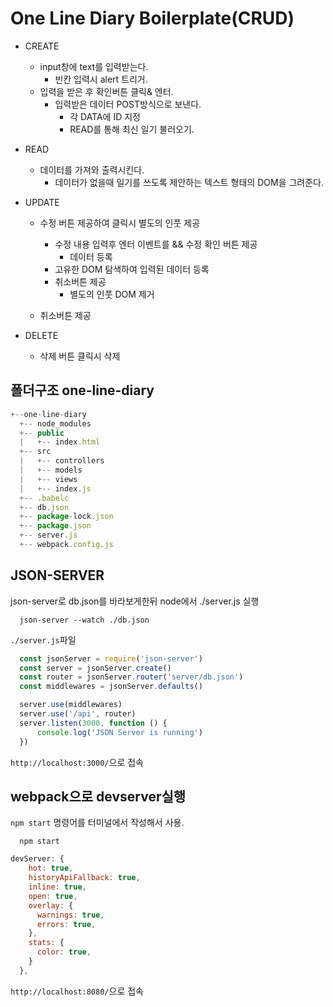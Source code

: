 # One Line Diary Boilerplate(CRUD)

- CREATE

  - input창에 text를 입력받는다.
    - 빈칸 입력시 alert 트리거.
  - 입력을 받은 후 확인버튼 클릭& 엔터.
    - 입력받은 데이터 POST방식으로 보낸다.
      - 각 DATA에 ID 지정
      - READ를 통해 최신 일기 불러오기.

- READ

  - 데이터를 가져와 출력시킨다.
    - 데이터가 없을때 일기를 쓰도록 제안하는 텍스트 형태의 DOM을 그려준다.

- UPDATE

  - 수정 버튼 제공하여 클릭시 별도의 인풋 제공

    - 수정 내용 입력후 엔터 이벤트를 && 수정 확인 버튼 제공
      - 데이터 등록
    - 고유한 DOM 탐색하여 입력된 데이터 등록
    - 취소버튼 제공
      - 별도의 인풋 DOM 제거

  - 취소버튼 제공

- DELETE
  - 삭제 버튼 클릭시 삭제

## 폴더구조 one-line-diary

```javascript
+--one-line-diary
  +-- node_modules
  +-- public
  |   +-- index.html
  +-- src
  |   +-- controllers
  |   +-- models
  |   +-- views
  |   +-- index.js
  +-- .babelc
  +-- db.json
  +-- package-lock.json
  +-- package.json
  +-- server.js
  +-- webpack.config.js
```

## JSON-SERVER

json-server로 db.json를 바라보게한뒤 node에서 ./server.js 실행

```shell
  json-server --watch ./db.json
```

`./server.js`파일
```javascript
  const jsonServer = require('json-server')
  const server = jsonServer.create()
  const router = jsonServer.router('server/db.json')
  const middlewares = jsonServer.defaults()

  server.use(middlewares)
  server.use('/api', router)
  server.listen(3000, function () {
      console.log('JSON Server is running')
  })
```

`http://localhost:3000/`으로 접속

## webpack으로 devserver실행

`npm start` 명령어를 터미널에서 작성해서 사용.
```shell
  npm start
```

```javascript
devServer: {
    hot: true,
    historyApiFallback: true,
    inline: true,
    open: true,
    overlay: {
      warnings: true,
      errors: true,
    },
    stats: {
      color: true,
    }
  },
```

`http://localhost:8080/`으로 접속
